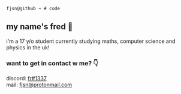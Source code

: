 ```
fjsn@github ~ # code
```
## my name's fred 👋
i'm a 17 y/o student currently studying maths, computer science and physics in the uk!

### want to get in contact w me? 👇<br/>

discord: [fr#1337](https://discord.com/users/790731044038508574) <br/>
mail: fjsn@protonmail.com
